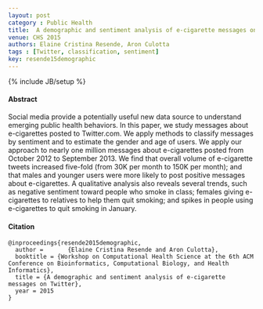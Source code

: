 ```yaml
---
layout: post
category : Public Health
title: 	A demographic and sentiment analysis of e-cigarette messages on Twitter
venue: CHS 2015
authors: Elaine Cristina Resende, Aron Culotta
tags : [Twitter, classification, sentiment]
key: resende15demographic
---
```

{% include JB/setup %}
#### Abstract

Social media provide a potentially useful new data source to understand
emerging public health behaviors. In this paper, we study messages about
e-cigarettes posted to Twitter.com. We apply methods to classify messages by
sentiment and to estimate the gender and age of users. We apply our approach
to nearly one million messages about e-cigarettes posted from October 2012 to
September 2013. We find that overall volume of e-cigarette tweets increased
five-fold (from 30K per month to 150K per month); and that males and younger
users were more likely to post positive messages about e-cigarettes. A
qualitative analysis also reveals several trends, such as negative sentiment
toward people who smoke in class; females giving e-cigarettes to relatives to
help them quit smoking; and spikes in people using e-cigarettes to quit
smoking in January.

#### Citation

    @inproceedings{resende2015demographic,
      author =       {Elaine Cristina Resende and Aron Culotta},
      booktitle = {Workshop on Computational Health Science at the 6th ACM Conference on Bioinformatics, Computational Biology, and Health Informatics},
      title = {A demographic and sentiment analysis of e-cigarette messages on Twitter},
      year = 2015
    }
